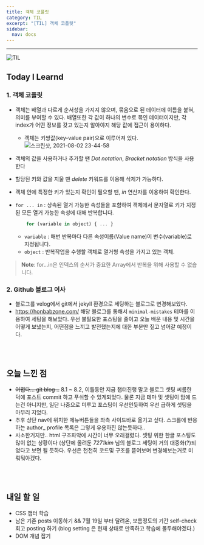 ```yaml
---
title: 객체 코플릿
category: TIL
excerpt: "[TIL] 객체 코플릿"
sidebar:
  nav: docs
---
```


---

![TIL](https://user-images.githubusercontent.com/83164003/127775612-7464075f-89e7-478e-82ee-dc1c2710a125.jpeg)
## Today I Learnd
### 1. 객체 코플릿
- 객체는 배열과 다르게 순서성을 가지지 않으며, 묶음으로 된 데이터에 이름을 붙혀, 의미를 부여할 수 있다. 배열또한 각 값이 하나의 변수로 묶인 데이터이지만, 각 index가 어떤 정보를 갖고 있는지 알아야지 해당 값에 접근이 용이하다.
  - 객체는 키쌍값(key-value pair)으로 이루어져 있다.
    ![스크린샷, 2021-08-02 23-44-58](https://user-images.githubusercontent.com/83164003/127880037-885d3350-4f00-4c36-8f49-2acfd0da353b.png)

- 객체의 값을 사용하거나 추가할 땐 *Dot notation*, *Bracket notation* 방식을 사용한다
- 할당된 키와 값을 지울 땐 *delete* 키워드를 이용해 삭제가 가능하다.
- 객체 안에 특정한 키가 있는지 확인이 필요할 땐, *in* 연산자를 이용하여 확인한다.

- `for ... in` : 상속된 열거 가능한 속성들을 포함하여 객체에서 문자열로 키가 지정된 모든 열거 가능한 속성에 대해 반복합니다.

  ```javascript
	  for (variable in object) { ... }
	```
  - `variable` : 매번 반복마다 다른 속성이름(Value name)이 변수(variable)로 지정됩니다.
  - `object` :  반복작업을 수행할 객체로 열거형 속성을 가지고 있는 객체.

> **Note**: for...in은 인덱스의 순서가 중요한 Array에서 반복을 위해 사용할 수 없습니다.
### 2. Github 블로그 이사
- 블로그를 velog에서 git에서 jekyll 환경으로 세팅하는 블로그로 변경해보았다. 
- <a href = "https://honbabzone.com/jekyll/start-gitHubBlog/" target = "_blank">https://honbabzone.com/</a> 해당 블로그를 통해서 `minimal-mistakes` 테마를 이용하여 세팅을 해보았다. 우선 불필요한 포스팅을 줄이고 오늘 배운 내용 및 시간을 어떻게 보냈는지, 어떤점을 느끼고 발전했는지에 대한 부분만 짚고 넘어갈 예정이다.

	

<br>
<br>

## 오늘 느낀 점

-  ~~어렵다... git blog ..~~ 8.1 ~ 8.2, 이틀동안 지금 챕터진행 말고 블로그 셋팅 씨름한 덕에 포스트 commit 하고 푸쉬할 수 있게되었다. 물론 지금 테마 및 셋팅이 맘에 드는건 아니지만, 일단 나중으로 미루고 포스팅이 우선인듯하여 우선 급하게 셋팅을 마무리 지었다. 
-  추후 상단 nav에 위치한 메뉴버튼들을 좌측 사이드바로 옮기고 싶다.  스크롤에 반응하는 author_ profile 목록은 그렇게 유용하진 않는듯하다.. 
-  사소한거지만.. html 구조파악에 시간이 너무 오래걸렸다. 셋팅 위한 한글 포스팅도 많이 없는 상황이다 (상단에 올려둔 *7271kim* 님의 블로그 세팅이 거의 대중화(?)되었다고 보면 될 듯하다. 우선은 천천히 코드및 구조를 뜯어보며 변경해보는거로 미뤄둬야겠다.


<br>
<br>

## 내일 할 일
 - CSS 챕터 학습
 - 남은 기존 posts 이동하기 && 7월 19일 부터 달려온, 보름정도의 기간 self-check 회고 posting 하기 (blog setting 은 현재 상태로 만족하고 학습에 몰두해야겠다.)
 - DOM 개념 잡기
